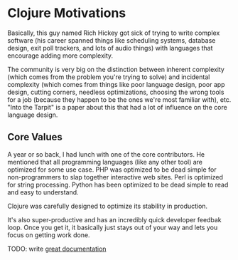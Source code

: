 # Clojure Motivations

Basically, this guy named Rich Hickey got sick of trying to write
complex software (his career spanned things like scheduling systems, database
design, exit poll trackers, and lots of audio things) with languages that
encourage adding more complexity.

The community is very big on the distinction between inherent complexity (which
comes from the problem you're trying to solve) and incidental complexity (which
comes from things like poor language design, poor app design, cutting corners,
needless optimizations, choosing the wrong tools for a job (because they happen
to be the ones we're most familiar with), etc. "Into the Tarpit" is a paper
about this that had a lot of influence on the core language design.

## Core Values

A year or so back, I had lunch with one of the core contributors. He mentioned
that all programming languages (like any other tool) are optimized for some use
case. PHP was optimized to be dead simple for non-programmers to slap together
interactive web sites. Perl is optimized for string processing. Python has been
optimized to be dead simple to read and easy to understand.

Clojure was carefully designed to optimize its stability in production.

It's also super-productive and has an incredibly quick developer feedbak loop.
Once you get it, it basically just stays out of your way and lets you focus on
getting work done.


TODO: write [great documentation](http://jacobian.org/writing/great-documentation/what-to-write/)
